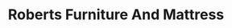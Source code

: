 ---
title: "Roberts Furniture And Mattress"
url: /york-county/roberts-furniture-and-mattress/
shop: furniture
---